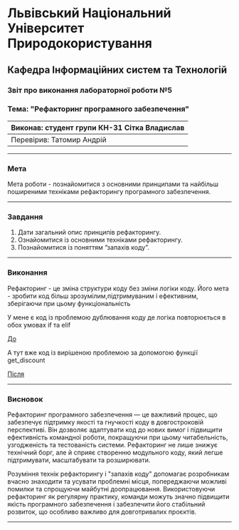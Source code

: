 
# Львівський Національний Університет Природокористування
## Кафедра Інформаційних систем та Технологій

### Звіт про виконання лабораторної роботи №5
### Тема: "Рефакторинг програмного забезпечення"

| Виконав: студент групи КН-31 Сітка Владислав |  
| ------------------------------------------ |  
| Перевірив: Татомир Андрій                  |  

---

### Мета
Мета роботи - познайомитися з основними принципами та найбільш
поширеними техніками рефакторингу програмного забезпечення.

---

### Завдання

1. Дати загальний опис принципів рефакторингу.
2. Ознайомитися із основними техніками рефакторингу.
3. Познайомитися із поняттям “запахів коду”.
---

### Виконання

Рефакторинг - це зміна структури коду без зміни логіки коду. Його мета - зробити код більш зрозумілим,підтримуваним і ефективним, зберігаючи при цьому функціональність

У мене є код із проблемою дублювання коду де логіка повторюється в обох умовах if та elif

[До](before.py)

А тут вже код із вирішеною проблемою за допомогою функції get_discount

[Після](after.py)


---

### Висновок

Рефакторинг програмного забезпечення — це важливий процес, що забезпечує підтримку якості та гнучкості коду в довгостроковій перспективі. Він дозволяє адаптувати код до нових вимог і підвищити ефективність командної роботи, покращуючи при цьому читабельність, узгодженість та тестованість системи. Рефакторинг не лише знижує технічний борг, але й сприяє створенню модульного коду, який легше підтримувати, масштабувати та розширювати.

Розуміння технік рефакторингу і "запахів коду" допомагає розробникам вчасно знаходити та усувати проблемні місця, попереджаючи можливі помилки та спрощуючи майбутні доопрацювання. Використовуючи рефакторинг як регулярну практику, команди можуть значно підвищити якість програмного забезпечення і забезпечити його стабільний розвиток, що особливо важливо для довготривалих проєктів.



---


